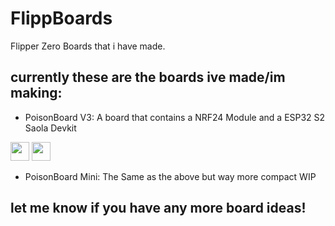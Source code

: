 # FlippBoards
Flipper Zero Boards that i have made.

## currently these are the boards ive made/im making:


- PoisonBoard V3: A board that contains a NRF24 Module and a ESP32 S2 Saola Devkit
<div align="left">
  <img height="30" src="https://cdn.discordapp.com/attachments/1105916363081515029/1163064099714891806/Screenshot_2023-10-15_124000.png?ex=653e36da&is=652bc1da&hm=0640cf9c2291409453bdd94e187873ecbb6fee1edfab61a56cf9a2016fc04729&"  />
  <img height="30" src="https://cdn.discordapp.com/attachments/1105916363081515029/1167517332755730542/Poisonboard_case_v12.png?ex=654e6a3f&is=653bf53f&hm=79d8a215be8521e50ad16a02c1088c06086da82660d355b11c731ce030f0bda9&"  />
</div>

  
- PoisonBoard Mini: The Same as the above but way more compact WIP
  


## let me know if you have any more board ideas!
